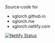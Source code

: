 Source-code for
- sglorch.github.io
- sglorch.me
- sglorch.netlify.com

[![Netlify Status](https://api.netlify.com/api/v1/badges/24e21600-9816-4767-9bb8-321bb0cb2812/deploy-status)](https://app.netlify.com/sites/sglorch/deploys)
